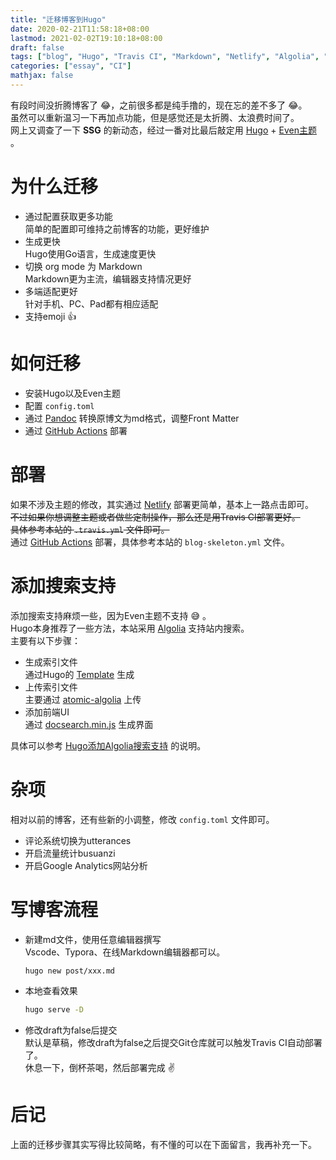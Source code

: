 ```yaml
---
title: "迁移博客到Hugo"
date: 2020-02-21T11:58:18+08:00
lastmod: 2021-02-02T19:10:18+08:00
draft: false
tags: ["blog", "Hugo", "Travis CI", "Markdown", "Netlify", "Algolia", "GitHub Actions"]
categories: ["essay", "CI"]
mathjax: false
---
```


有段时间没折腾博客了 :joy:，之前很多都是纯手撸的，现在忘的差不多了 :joy:。  
虽然可以重新温习一下再加点功能，但是感觉还是太折腾、太浪费时间了。  
网上又调查了一下 **SSG** 的新动态，经过一番对比最后敲定用 [Hugo](https://zilongshanren.com/post/move-from-hexo-to-hugo/
)  + [Even主题](https://themes.gohugo.io/hugo-theme-even/) 。
<!--more-->

# 为什么迁移
- 通过配置获取更多功能  
  简单的配置即可维持之前博客的功能，更好维护
- 生成更快  
  Hugo使用Go语言，生成速度更快
- 切换 org mode 为 Markdown  
  Markdown更为主流，编辑器支持情况更好
- 多端适配更好  
  针对手机、PC、Pad都有相应适配
- 支持emoji :thumbsup:

# 如何迁移

- 安装Hugo以及Even主题
- 配置 `config.toml`
- 通过 [Pandoc](https://pandoc.org/) 转换原博文为md格式，调整Front Matter
- 通过 [GitHub Actions](https://docs.github.com/en/actions) 部署

# 部署
如果不涉及主题的修改，其实通过 [Netlify](https://app.netlify.com/) 部署更简单，基本上一路点击即可。  
~~不过如果你想调整主题或者做些定制操作，那么还是用Travis CI部署更好。~~  
~~具体参考本站的 `.travis.yml` 文件即可。~~  
通过 [GitHub Actions](https://docs.github.com/en/actions) 部署，具体参考本站的 `blog-skeleton.yml` 文件。  

# 添加搜索支持
添加搜索支持麻烦一些，因为Even主题不支持 :sweat_smile: 。  
Hugo本身推荐了一些方法，本站采用 [Algolia](https://www.algolia.com/) 支持站内搜索。  
主要有以下步骤：
- 生成索引文件  
  通过Hugo的 [Template](https://gohugo.io/templates/) 生成
- 上传索引文件  
  主要通过 [atomic-algolia](https://www.npmjs.com/package/atomic-algolia) 上传
- 添加前端UI  
  通过 [docsearch.min.js](https://github.com/algolia/docsearch) 生成界面

具体可以参考 [Hugo添加Algolia搜索支持](/post/hugo添加algolia搜索支持) 的说明。  

# 杂项
相对以前的博客，还有些新的小调整，修改 `config.toml` 文件即可。
- 评论系统切换为utterances
- 开启流量统计busuanzi
- 开启Google Analytics网站分析

# 写博客流程
- 新建md文件，使用任意编辑器撰写  
  Vscode、Typora、在线Markdown编辑器都可以。  
  ```bash
  hugo new post/xxx.md
  ```
- 本地查看效果  
  ```bash
  hugo serve -D
  ```
- 修改draft为false后提交  
  默认是草稿，修改draft为false之后提交Git仓库就可以触发Travis CI自动部署了。  
  休息一下，倒杯茶喝，然后部署完成 :v:

# 后记
上面的迁移步骤其实写得比较简略，有不懂的可以在下面留言，我再补充一下。  
